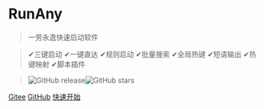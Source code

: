 <!-- ![logo](/assets/images/RunAny.svg ':size=100x100') -->

# RunAny


> 一劳永逸快速启动软件

> ✔三键启动 ✔一键直达 ✔规则启动 ✔批量搜索 ✔全局热键 ✔短语输出 ✔热键映射 ✔脚本插件

> ![GitHub release](https://img.shields.io/github/release/hui-Zz/RunAny.svg?label=版本&style=for-the-badge&logo=github)![GitHub stars](https://img.shields.io/github/stars/hui-Zz/RunAny.svg?label=收藏&style=for-the-badge)

[Gitee](https://gitee.com/hui-Zz/RunAny)
[GitHub](https://github.com/hui-Zz/RunAny)
[快速开始](/README)
